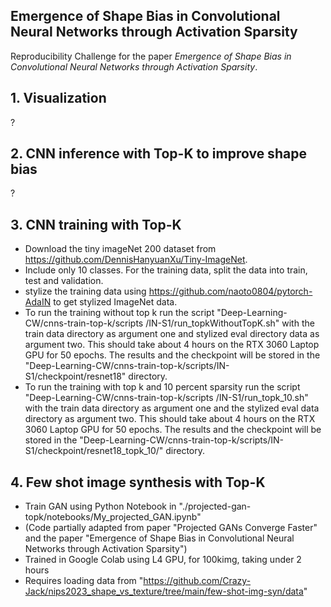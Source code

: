 ## Emergence of Shape Bias in Convolutional Neural Networks through Activation Sparsity

Reproducibility Challenge for the paper *Emergence of Shape Bias in Convolutional Neural Networks through Activation Sparsity*.

## 1. Visualization
?

## 2. CNN inference with Top-K to improve shape bias
?

## 3. CNN training with Top-K
- Download the tiny imageNet 200 dataset from https://github.com/DennisHanyuanXu/Tiny-ImageNet.
- Include only 10 classes. For the training data, split the data into train, test and validation.
- stylize the training data using https://github.com/naoto0804/pytorch-AdaIN to get stylized ImageNet data.
- To run the training without top k run the script "Deep-Learning-CW/cnns-train-top-k/scripts
/IN-S1/run_topkWithoutTopK.sh" with the train data directory as argument one and stylized eval directory data as argument two. This should take about 4 hours on the RTX 3060 Laptop GPU for 50 epochs. The results and the checkpoint will be stored in the "Deep-Learning-CW/cnns-train-top-k/scripts/IN-S1/checkpoint/resnet18" directory.
- To run the training with top k and 10 percent sparsity run the script "Deep-Learning-CW/cnns-train-top-k/scripts
/IN-S1/run_topk_10.sh" with the train data directory as argument one and the stylized eval data directory as argument two. This should take about 4 hours on the RTX 3060 Laptop GPU for 50 epochs. The results and the checkpoint will be stored in the "Deep-Learning-CW/cnns-train-top-k/scripts/IN-S1/checkpoint/resnet18_topk_10/" directory.
  

## 4. Few shot image synthesis with Top-K
- Train GAN using Python Notebook in "./projected-gan-topk/notebooks/My_projected_GAN.ipynb"
- (Code partially adapted from paper "Projected GANs Converge Faster" and the paper "Emergence of Shape Bias in Convolutional Neural Networks through Activation Sparsity")
- Trained in Google Colab using L4 GPU, for 100kimg, taking under 2 hours
- Requires loading data from "https://github.com/Crazy-Jack/nips2023_shape_vs_texture/tree/main/few-shot-img-syn/data"
